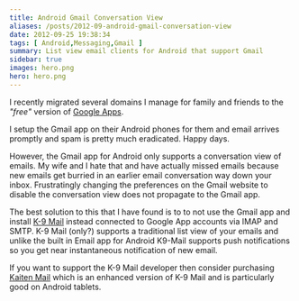 ```yaml
---
title: Android Gmail Conversation View
aliases: /posts/2012-09-android-gmail-conversation-view
date: 2012-09-25 19:38:34
tags: [ Android,Messaging,Gmail ]
summary: List view email clients for Android that support Gmail
sidebar: true
images: hero.png
hero: hero.png
---
```


I recently migrated several domains I manage for family and friends
to the _"free"_ version of [Google Apps](http://http://www.google.com/enterprise/apps/business/).

I setup the Gmail app on their Android phones for them and email
arrives promptly and spam is pretty much eradicated. Happy days.

However, the Gmail app for Android only supports a conversation view of
emails. My wife and I hate that and have actually missed emails because
new emails get burried in an earlier email conversation way down your
inbox. Frustratingly changing the preferences on the Gmail website to
disable the conversation view does not propagate to the Gmail app.

The best solution to this that I have found is to to not use the Gmail
app and install [K-9 Mail](https://play.google.com/store/apps/details?id=com.fsck.k9)
instead connected to Google App accounts via IMAP and SMTP. K-9 Mail
(only?) supports a traditional list view of your emails and unlike the
built in Email app for Android K9-Mail supports push notifications so
you get near instantaneous notification of new email.

If you want to support the K-9 Mail developer then consider purchasing
[Kaiten Mail](https://play.google.com/store/apps/details?id=com.kaitenmail)
which is an enhanced version of K-9 Mail and is particularly good on Android
tablets.
